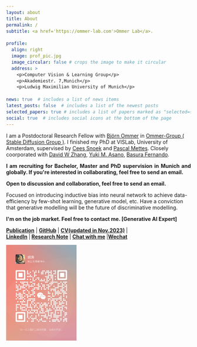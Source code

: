 ```yaml
---
layout: about
title: About
permalink: /
subtitle: <a href='https://ommer-lab.com'>Ommer Lab</a>.

profile:
  align: right
  image: prof_pic.jpg
  image_circular: false # crops the image to make it circular
  address: >
    <p>Computer Vision & Learning Group</p>
    <p>Akademiestr. 7,Munich</p>
    <p>Ludwig Maximilian University of Munich</p>

news: true  # includes a list of news items
latest_posts: false  # includes a list of the newest posts
selected_papers: true # includes a list of papers marked as "selected={true}"
social: true  # includes social icons at the bottom of the page
---
```


I am a Postdoctoral Research Fellow with [Björn Ommer](https://scholar.google.de/citations?user=zWbvIUcAAAAJ&hl=en) in [Ommer-Group ( Stable Diffusion Group )](https://ommer-lab.com/). I finished my PhD at VISLab, University of Amsterdam, supervised by [Cees Snoek](https://www.ceessnoek.info/) and [Pascal Mettes](https://staff.fnwi.uva.nl/p.s.m.mettes/). Closely coorporated with [David W Zhang](https://davzha.netlify.app/), [Yuki M. Asano](https://yukimasano.github.io/), [Basura Fernando](https://basurafernando.github.io/).

<p align="justify" class="content" style="color:#red">
            <strong>I am recruiting for Bachelor, Master and PhD supervision in Munich and globally. If you're interested in collaborating, feel free to send an email.</strong>
            </p>

<p align="justify" class="content" style="color:#red">
            <strong>Open to discussion and collaboration, feel free to send an email.</strong>
            </p>

Focused on introducing inductive bias into neural network to achieve data-efficiency by few-shot learning, generative model, etc. Have a conviction that generative modelling will be the future of discriminative modelling.

<p align="justify" class="content" style="color:#red">
            <strong>I'm on the job market. Feel free to contact me. [Generative AI Expert]</strong>
            </p>

  <p align="justify" class="content" style="color:#red">
                <strong><a href="https://scholar.google.com/citations?hl=en&amp;user=EchdyZEAAAAJ" target="_blank">Publication</a></strong>
                  | <strong><a href="https://github.com/dongzhuoyao" target="_blank">GitHub</a>  </strong>
                  | <strong><a href="https://drive.google.com/file/d/1fIzSq-eKtsgihB66yWQySWhiUIoAvv8q/view?usp=share_link" target="_blank">CV(updated in Nov.2023)</a>  </strong>
                  |<strong>  <br> <a href="https://www.linkedin.com/in/taohu620/" target="_blank">LinkedIn</a>  </strong>
                  |<strong>  <a href="https://taohu.notion.site/Research-Note-b95da0911249407488ccf9e3f6730085" target="_blank">Research Note</a>  </strong>  
                  |<strong> <a href="https://cal.com/hu-tao-leakvj/30min" target="_blank">Chat with me</a>  </strong>
                  |<strong><a href="https://drive.google.com/file/d/1C_oQTSqua-_0001MtwJHyFfMKb-TKl8k/view?usp=sharing" target="_blank">Wechat</a>  </strong>
                  
</p>

<div>
<img src="./assets/img/wechat.jpeg" height="260" alt="Tao Hu's wechat" border="0">
</div>
